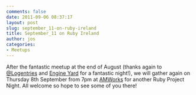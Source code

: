 ```yaml
---
comments: false
date: 2011-09-06 08:37:17
layout: post
slug: september_11-on-ruby-ireland
title: September_11 on Ruby Ireland
author: jos
categories:
- Meetups
---
```


After the fantastic meetup at the end of August (thanks again to [@Logentries](https://logentries.com/) and [Engine Yard](http://www.engineyard.com/) for a fantastic night!), we will gather again on Thursday 8th September from 7pm at [AMWorks](http://amworks.ie) for another Ruby Project Night. All welcome so hope to see some of you there!
